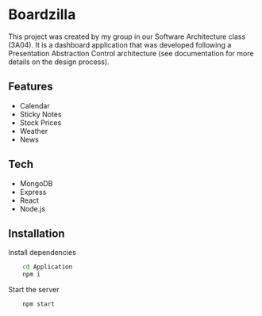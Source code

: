 # Boardzilla

This project was created by my group in our Software Architecture class (3A04). It is a dashboard application that was developed following a Presentation Abstraction Control architecture (see documentation for more details on the design process).

## Features

- Calendar
- Sticky Notes
- Stock Prices
- Weather
- News

## Tech

- MongoDB
- Express
- React
- Node.js

## Installation

Install dependencies

```bash
    cd Application
    npm i
```

Start the server

```
    npm start
```
